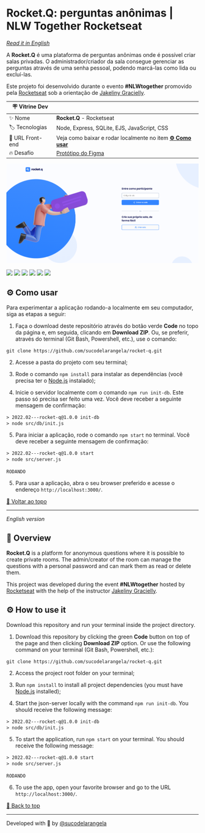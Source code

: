 <div id='top'>

# Rocket.Q: perguntas anônimas | NLW Together Rocketseat

</div>

_[Read it in English](#English)_

A **Rocket.Q** é uma plataforma de perguntas anônimas onde é possível criar salas privadas. O administrador/criador da sala consegue gerenciar as perguntas através de uma senha pessoal, podendo marcá-las como lida ou excluí-las.

Este projeto foi desenvolvido durante o evento **#NLWtogether** promovido pela [Rocketseat](https://www.rocketseat.com.br) sob a orientação de [Jakeliny Gracielly](https://github.com/jakeliny).

<!-- prettier-ignore -->
| 🪧 Vitrine Dev |     |
| ------------- | --- |
| ✨ Nome        | **Rocket.Q** - Rocketseat |
| 🏷️ Tecnologias | Node, Express, SQLite, EJS, JavaScript, CSS |
| 🚀 URL Front-end | Veja como baixar e rodar localmente no item [**⚙️ Como usar**](#howto) |
| 🔥 Desafio     | [Protótipo do Figma](https://www.figma.com/community/file/1009821158959690135) |

![](https://raw.githubusercontent.com/sucodelarangela/rocket-q/master/public/images/cover.png#vitrinedev)

<div>
  <img src="https://img.shields.io/badge/CSS3-1572B6?style=for-the-badge&logo=css3&logoColor=white">
  <img src="https://img.shields.io/badge/JavaScript-F7DF1E?style=for-the-badge&logo=javascript&logoColor=black">
  <img src="https://img.shields.io/badge/Node.js-43853D?style=for-the-badge&logo=node.js&logoColor=white" />
  <img src="https://img.shields.io/badge/Express.js-404D59?style=for-the-badge" />
  <img src="https://img.shields.io/badge/SQLite-07405E?style=for-the-badge&logo=sqlite&logoColor=white" />
  <img src="https://img.shields.io/badge/EJS-A91E50?style=for-the-badge" />
</div>

<div id='howto'>
  
## ⚙️ Como usar
  
</div>

Para experimentar a aplicação rodando-a localmente em seu computador, siga as etapas a seguir:

1. Faça o download deste repositório através do botão verde **Code** no topo da página e, em seguida, clicando em **Download ZIP**. Ou, se preferir, através do terminal (Git Bash, Powershell, etc.), use o comando:

```
git clone https://github.com/sucodelarangela/rocket-q.git
```

2. Acesse a pasta do projeto com seu terminal;

3. Rode o comando `npm install` para instalar as dependências (você precisa ter o [Node.js](https://nodejs.org/en/download/) instalado);

4. Inicie o servidor localmente com o comando `npm run init-db`. Este passo só precisa ser feito uma vez. Você deve receber a seguinte mensagem de confirmação:

```
> 2022.02---rocket-q@1.0.0 init-db
> node src/db/init.js
```

5. Para iniciar a aplicação, rode o comando `npm start` no terminal. Você deve receber a seguinte mensagem de confirmação:

```
> 2022.02---rocket-q@1.0.0 start
> node src/server.js

RODANDO
```

5. Para usar a aplicação, abra o seu browser preferido e acesse o endereço `http://localhost:3000/`.

<a href='#top'>🔼 Voltar ao topo</a>

---

<div id="English">

_English version_
  
</div>

## 🔎 Overview

**Rocket.Q** is a platform for anonymous questions where it is possible to create private rooms. The admin/creator of the room can manage the questions with a personal password and can mark them as read or delete them.

This project was developed during the event **#NLWtogether** hosted by [Rocketseat](https://www.rocketseat.com.br) with the help of the instructor [Jakeliny Gracielly](https://github.com/jakeliny).

## ⚙️ How to use it

Download this repository and run your terminal inside the project directory.

1. Download this repository by clicking the green **Code** button on top of the page and then clicking **Download ZIP** option. Or use the following command on your terminal (Git Bash, Powershell, etc.):

```
git clone https://github.com/sucodelarangela/rocket-q.git
```

2. Access the project root folder on your terminal;

3. Run `npm install` to install all project dependencies (you must have [Node.js](https://nodejs.org/en/download/) installed);

4. Start the json-server locally with the command `npm run init-db`. You should receive the following message:

```
> 2022.02---rocket-q@1.0.0 init-db
> node src/db/init.js
```

5. To start the application, run `npm start` on your terminal. You should receive the following message:

```
> 2022.02---rocket-q@1.0.0 start
> node src/server.js

RODANDO
```

6. To use the app, open your favorite browser and go to the URL `http://localhost:3000/`.

<a href='#top'>🔼 Back to top</a>

---

Developed with 🧡 by [@sucodelarangela](https://angelacaldas.vercel.app)
